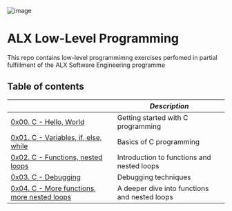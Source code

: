 ![image](https://res.cloudinary.com/practicaldev/image/fetch/s--vsp8TPQo--/c_imagga_scale,f_auto,fl_progressive,h_420,q_auto,w_1000/https://dev-to-uploads.s3.amazonaws.com/uploads/articles/eqk9up4gzrgz8f7egozd.png)
# ALX Low-Level Programming
This repo contains low-level programmimng exercises perfomed in partial fulfillment of the ALX Software Engineering programme

## Table of contents
|                                                                                     | *Description*                                      |
|-------------------------------------------------------------------------------------|----------------------------------------------------|
|[ 0x00. C - Hello, World](0x00-hello_world)                                          |   Getting started with C programming               | 
|[0x01. C - Variables, if, else, while](0x01-variables_if_else_while)                 |   Basics of C programming                          |
|[0x02. C - Functions, nested loops](0x02-functions_nested_loops)                     |   Introduction to functions and nested loops       |
|[0x03. C - Debugging](0x03-debugging)                                                |   Debugging techniques                             |
|[0x04. C - More functions, more nested loops](0x04-more_functions_nested_loops)      |   A deeper dive into functions and nested loops    |
